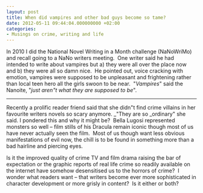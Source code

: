 ```yaml
---
layout: post
title: When did vampires and other bad guys become so tame?
date: 2012-05-11 09:44:04.000000000 +02:00
categories:
- Musings on crime, writing and life
---
```


In 2010 I did the National Novel Writing in a Month challenge (NaNoWriMo) and recall going to a NaNo writers meeting.  One writer said he had intended to write about vampires but a) they were all over the place now and b) they were all so damn nice.  He pointed out, voice cracking with emotion, vampires were supposed to be unpleasant and frightening rather than local teen hero all the girls swoon to be near.  "_Vampires_" said the Nanoite, "_just aren"t what they are supposed to be_".

---

Recently a prolific reader friend said that she didn"t find crime villains in her favourite writers novels so scary anymore. _"They are so _ordinary" she said. I pondered this and why it might be?  Bella Lugosi represented monsters so well – film stills of his Dracula remain iconic though most of us have never actually seen the film.  Most of us though want less obvious manifestations of evil now, the chill is to be found in something more than a bad hairline and piercing eyes.

Is it the improved quality of crime TV and film drama raising the bar of expectation or the graphic reports of real life crime so readily available on the internet have somehow desensitised us to the horrors of crime?  I wonder what readers want – that writers become ever more sophisticated in character development or more grisly in content?  Is it either or both?
